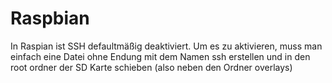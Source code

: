 # Raspbian

In Raspian ist SSH defaultmäßig deaktiviert.
Um es zu aktivieren, muss man einfach eine Datei ohne Endung mit dem Namen ssh erstellen und in den root ordner der SD Karte schieben (also neben den Ordner overlays)

